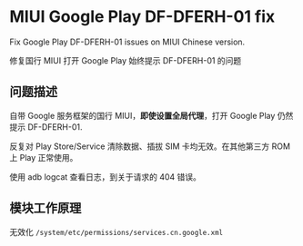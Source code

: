 # MIUI Google Play DF-DFERH-01 fix

Fix Google Play DF-DFERH-01 issues on MIUI Chinese version.

修复国行 MIUI 打开 Google Play 始终提示 DF-DFERH-01 的问题

## 问题描述

自带 Google 服务框架的国行 MIUI，**即使设置全局代理**，打开 Google Play 仍然提示 DF-DFERH-01.

反复对 Play Store/Service 清除数据、插拔 SIM 卡均无效。在其他第三方 ROM 上 Play 正常使用。

使用 adb logcat 查看日志，到关于请求的 404 错误。

## 模块工作原理

无效化 `/system/etc/permissions/services.cn.google.xml`